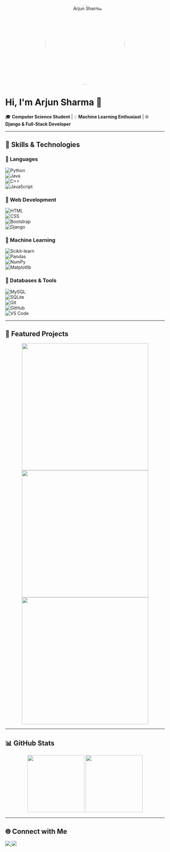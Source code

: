 <p align="center">
  <img src="https://github.com/your-username/your-username/blob/main/assets/profile.jpg" alt="Arjun Sharma" width="250" style="border-radius:50%;" />
</p>

# Hi, I'm Arjun Sharma 👋  
🎓 **Computer Science Student** | 💡 **Machine Learning Enthusiast** | 🌐 **Django & Full-Stack Developer**  

---

## 🚀 Skills & Technologies  

### 🔹 Languages  
![Python](https://img.shields.io/badge/Python-3776AB?style=for-the-badge&logo=python&logoColor=white)  
![Java](https://img.shields.io/badge/Java-007396?style=for-the-badge&logo=java&logoColor=white)  
![C++](https://img.shields.io/badge/C++-00599C?style=for-the-badge&logo=cplusplus&logoColor=white)  
![JavaScript](https://img.shields.io/badge/JavaScript-F7DF1E?style=for-the-badge&logo=javascript&logoColor=black)  

### 🔹 Web Development  
![HTML](https://img.shields.io/badge/HTML5-E34F26?style=for-the-badge&logo=html5&logoColor=white)  
![CSS](https://img.shields.io/badge/CSS3-1572B6?style=for-the-badge&logo=css3&logoColor=white)  
![Bootstrap](https://img.shields.io/badge/Bootstrap-7952B3?style=for-the-badge&logo=bootstrap&logoColor=white)  
![Django](https://img.shields.io/badge/Django-092E20?style=for-the-badge&logo=django&logoColor=white)  

### 🔹 Machine Learning  
![Scikit-learn](https://img.shields.io/badge/Scikit--learn-F7931E?style=for-the-badge&logo=scikit-learn&logoColor=white)  
![Pandas](https://img.shields.io/badge/Pandas-150458?style=for-the-badge&logo=pandas&logoColor=white)  
![NumPy](https://img.shields.io/badge/NumPy-013243?style=for-the-badge&logo=numpy&logoColor=white)  
![Matplotlib](https://img.shields.io/badge/Matplotlib-3776AB?style=for-the-badge&logo=plotly&logoColor=white)  

### 🔹 Databases & Tools  
![MySQL](https://img.shields.io/badge/MySQL-4479A1?style=for-the-badge&logo=mysql&logoColor=white)  
![SQLite](https://img.shields.io/badge/SQLite-003B57?style=for-the-badge&logo=sqlite&logoColor=white)  
![Git](https://img.shields.io/badge/Git-F05032?style=for-the-badge&logo=git&logoColor=white)  
![GitHub](https://img.shields.io/badge/GitHub-181717?style=for-the-badge&logo=github&logoColor=white)  
![VS Code](https://img.shields.io/badge/VS%20Code-0078D4?style=for-the-badge&logo=visualstudiocode&logoColor=white)  

---

## 📂 Featured Projects  

<p align="center">
  <a href="https://github.com/your-username/loan_prediction">
    <img src="https://github.com/your-username/your-username/blob/main/assets/loan.png" width="400" />
  </a>
  <a href="https://github.com/your-username/medical_diagnosis">
    <img src="https://github.com/your-username/your-username/blob/main/assets/medical.png" width="400" />
  </a>
  <a href="https://github.com/your-username/portfolio">
    <img src="https://github.com/your-username/your-username/blob/main/assets/portfolio.png" width="400" />
  </a>
</p>

---

## 📊 GitHub Stats  

<p align="center">
  <img src="https://github-readme-stats.vercel.app/api?username=your-username&show_icons=true&theme=tokyonight" height="180" />
  <img src="https://github-readme-stats.vercel.app/api/top-langs/?username=your-username&layout=compact&theme=tokyonight" height="180" />
</p>

---

## 🌐 Connect with Me  

<p align="left">
  <a href="https://linkedin.com/in/your-profile">
    <img src="https://img.shields.io/badge/LinkedIn-0077B5?style=for-the-badge&logo=linkedin&logoColor=white"/>
  </a>
  <a href="mailto:your.email@example.com">
    <img src="https://img.shields.io/badge/Email-D14836?style=for-the-badge&logo=gmail&logoColor=white"/>
  </a>
</p>
